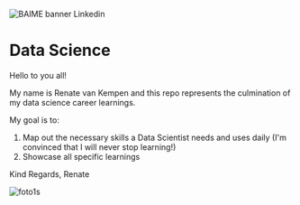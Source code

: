 ![BAIME banner Linkedin](https://user-images.githubusercontent.com/47600826/73174265-9c3c5e80-4107-11ea-858b-c2c9f5304729.png)

# Data Science

Hello to you all!

My name is Renate van Kempen and this repo represents the culmination of my data science career learnings.

My goal is to: 
1. Map out the necessary skills a Data Scientist needs and uses daily (I'm convinced that I will never stop learning!)
2. Showcase all specific learnings

Kind Regards, Renate

![foto1s](https://user-images.githubusercontent.com/47600826/73173281-4f578880-4105-11ea-8862-4c54a530e7f4.jpg)

